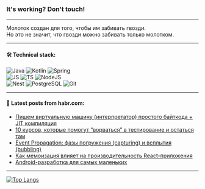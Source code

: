 ### It's working? Don't touch!

---
Молоток создан для того, чтобы им забивать гвозди. <br>
Но это не значит, что гвозди можно забивать только молотком.

---

#### 🛠️ Technical stack:

![Java](https://img.shields.io/badge/Java-informational?logo=Oracle&style=flat&logoColor=white&color=FF4500)
![Kotlin](https://img.shields.io/badge/Kotlin-informational?logo=Kotlin&style=flat&logoColor=white&color=774D97)
![Spring](https://img.shields.io/badge/SpringBoot-informational?logo=SpringBoot&style=flat&logoColor=white&color=6DB33F) <br>
![JS](https://img.shields.io/badge/JS-informational?logo=javaScript&style=flat&logoColor=black&color=F7Df1E)
![TS](https://img.shields.io/badge/TypeScript-informational?logo=typeScript&style=flat&logoColor=black&color=0667A8)
![NodeJS](https://img.shields.io/badge/NodeJS-informational?logo=node.js&style=flat&logoColor=white&color=70A760) <br>
![Nest](https://img.shields.io/badge/NestJS-informational?logo=NestJS&style=flat&logoColor=white&color=E0234E)
![PostgreSQL](https://img.shields.io/badge/PostgreSQL-informational?logo=PostgreSQL&style=flat&logoColor=white&color=DAA520)
![Git](https://img.shields.io/badge/Git-informational?logo=git&style=flat&logoColor=white&color=778899)

___

#### 💬 Latest posts from habr.com:

<!-- BLOG-POST-LIST:START -->
- [Пишем виртуальную машину &lpar;интерпретатор&rpar; простого байткода + JIT компиляция](https://habr.com/ru/articles/749152/?utm_source=habrahabr&utm_medium=rss&utm_campaign=749152)
- [10 курсов, которые помогут “ворваться” в тестирование и остаться там](https://habr.com/ru/companies/X5Tech/articles/749396/?utm_source=habrahabr&utm_medium=rss&utm_campaign=749396)
- [Event Propagation: фазы погружения &lpar;capturing&rpar; и всплытия &lpar;bubbling&rpar;](https://habr.com/ru/articles/749376/?utm_source=habrahabr&utm_medium=rss&utm_campaign=749376)
- [Как мемоизация влияет на производительность React-приложения](https://habr.com/ru/companies/oleg-bunin/articles/749294/?utm_source=habrahabr&utm_medium=rss&utm_campaign=749294)
- [Android-разработка для самых маленьких](https://habr.com/ru/articles/749342/?utm_source=habrahabr&utm_medium=rss&utm_campaign=749342)
<!-- BLOG-POST-LIST:END -->

---
[![Top Langs](https://github-readme-stats-git-master-advtsetting-gmailcom.vercel.app/api/top-langs/?username=zloylis&langs_count=10&hide_title=false&title_color=e6edf3&size_weight=0.5&count_weight=0.5&layout=compact&hide_border=true&theme=dracula)](https://github.com/zloylis)

<!-- ![GitHub stats](https://github-readme-stats-git-master-advtsetting-gmailcom.vercel.app/api?username=zloylis&show_icons=true&hide_border=true&theme=dracula&hide_title=true&include_all_commits=true&count_private=true&hide=contribs&hide_rank=true) -->
